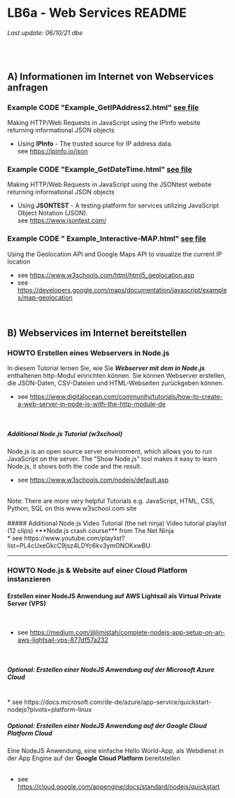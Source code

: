 # LB6a - Web Services README
###### Last update: 06/10/21 dbe
</br>

## A) Informationen im Internet von Webservices anfragen 

### Example CODE  "Example_GetIPAddress2.html" [see file](Example_GetIPAddress2.html)  
Making HTTP/Web Requests in JavaScript using the IPInfo website returning informational JSON objects  
* Using **IPInfo** - The trusted source for IP address data.  
  see https://ipinfo.io/json  
  
### Example CODE  "Example_GetDateTime.html" [see file](Example_GetDateTime.html)  
Making HTTP/Web Requests in JavaScript using the JSONtest website returning informational JSON objects  
* Using **JSONTEST** - A testing platform for services utilizing JavaScript Object Notation (JSON).   
  see https://www.jsontest.com/  

### Example CODE " Example_Interactive-MAP.html" [see file](Example_Interactive-MAP.html)  
Using the Geolocation API and Google Maps API to visualize the current  IP location  
* see https://www.w3schools.com/html/html5_geolocation.asp  
* see https://developers.google.com/maps/documentation/javascript/examples/map-geolocation  
</br>

## B) Webservices  im Internet bereitstellen

### HOWTO Erstellen eines Webservers in Node.js
In diesem Tutorial lernen Sie, wie Sie ***Webserver mit dem in Node.js*** enthaltenen http-Modul einrichten können. 
Sie können Webserver erstellen, die JSON-Daten, CSV-Dateien und HTML-Webseiten zurückgeben können.

* see https://www.digitalocean.com/community/tutorials/how-to-create-a-web-server-in-node-js-with-the-http-module-de
</br>

##### Additional Node.js Tutorial (w3school)
Node.js is an open source server environment, which allows you to run JavaScript on the server.
The "Show Node.js" tool makes it easy to learn Node.js, it shows both the code and the result.
</br>
* see https://www.w3schools.com/nodejs/default.asp
</br>
Note: There are more very helpful Tutorials e.g. JavaScript, HTML, CSS, Python, SQL on this www.w3school.com site
</br>
</br>
##### Additional Node.js Video Tutorial (the net ninja)
Video tutorial playlist (12 clips) ***Node.js crash course*** from The Net Ninja  
</br>
* see https://www.youtube.com/playlist?list=PL4cUxeGkcC9jsz4LDYc6kv3ymONOKxwBU

---
### HOWTO Node.js & Website auf einer Cloud Platform instanzieren

#### Erstellen einer NodeJS Anwendung  auf **AWS Lightsail**  als Virtual Private Server (VPS)

</br>

* see https://medium.com/@limistah/complete-nodejs-app-setup-on-an-aws-lightsail-vps-877df57a232  

</br>

##### Optional: Erstellen einer NodeJS Anwendung auf  der **Microsoft Azure** Cloud    
</br>
* see https://docs.microsoft.com/de-de/azure/app-service/quickstart-nodejs?pivots=platform-linux  

</br>

##### Optional: Erstellen einer NodeJS Anwendung auf  der **Google Cloud Platform** Cloud    

Eine  NodeJS Anwendung, eine einfache Hello World-App, als Webdienst in der App Engine auf der **Google Cloud Platform** bereitstellen  
</br>
* see https://cloud.google.com/appengine/docs/standard/nodejs/quickstart
